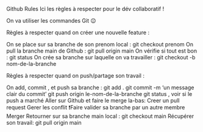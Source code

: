 Github Rules
Ici les règles à respecter pour le dév collaboratif ! 

On va utiliser les commandes Git 😉

Règles à respecter quand on créer  une nouvelle feature : 

On se place sur sa branche  de son prenom local : git checkout prenom
On pull la branche main de Github : git pull origin main
On vérifie si tout est bon : git status
On crée sa branche sur laquelle on va travailler : git checkout -b  nom-de-la-branche

Règles à respecter quand on push/partage son travail :

On add, commit , et push sa branche :
git add .
git commit -m ‘un message clair du commit’
git push origin le-nom-de-la-branche
git status , voir si le push a marché
Aller sur Github et faire le merge la-bas:
Creer un pull request
Gerer les conflit
❗Faire valider sa branche par un autre membre
Merger
Retourner sur sa branche main local : git checkout main
Récupérer son travail: git pull origin main
